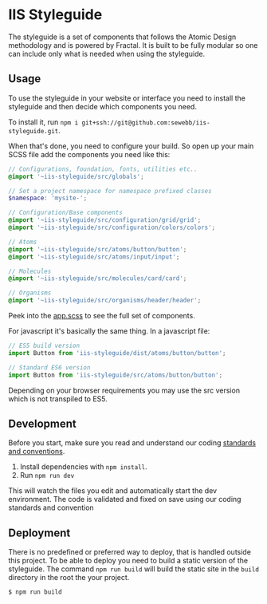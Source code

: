 # IIS Styleguide

The styleguide is a set of components that follows the Atomic Design methodology and is powered by Fractal.
It is built to be fully modular so one can include only what is needed when using the styleguide.

## Usage

To use the styleguide in your website or interface you need to install the styleguide and then decide which components you need.

To install it, run `npm i git+ssh://git@github.com:sewebb/iis-styleguide.git`.

When that's done, you need to configure your build. So open up your main SCSS file add the components you need like this:

```scss
// Configurations, foundation, fonts, utilities etc..
@import '~iis-styleguide/src/globals';

// Set a project namespace for namespace prefixed classes
$namespace: 'mysite-';

// Configuration/Base components
@import '~iis-styleguide/src/configuration/grid/grid';
@import '~iis-styleguide/src/configuration/colors/colors';

// Atoms
@import '~iis-styleguide/src/atoms/button/button';
@import '~iis-styleguide/src/atoms/input/input';

// Molecules
@import '~iis-styleguide/src/molecules/card/card';

// Organisms
@import '~iis-styleguide/src/organisms/header/header';
```

Peek into the [app.scss](https://github.com/sewebb/iis-styleguide/blob/master/src/app.scss) to see the full set of components.

For javascript it's basically the same thing. In a javascript file:

```js
// ES5 build version
import Button from 'iis-styleguide/dist/atoms/button/button';

// Standard ES6 version
import Button from 'iis-styleguide/src/atoms/button/button';
```

Depending on your browser requirements you may use the src version which is not transpiled to ES5.

## Development

Before you start, make sure you read and understand our coding [standards and conventions](https://github.com/sewebb/iis-start/wiki/IIS-standards-&-conventions).

1. Install dependencies with `npm install`.
2. Run `npm run dev`

This will watch the files you edit and automatically start the dev environment.
The code is validated and fixed on save using our coding standards and convention

## Deployment

There is no predefined or preferred way to deploy, that is handled outside this project.
To be able to deploy you need to build a static version of the styleguide.
The command `npm run build` will build the static site in the `build` directory in the root the your project.

```
$ npm run build
```
